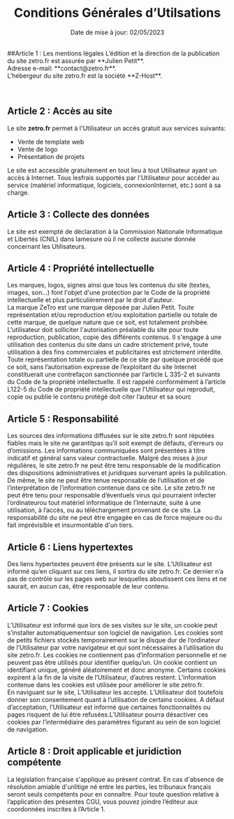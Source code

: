 <h1 align="center">Conditions Générales d’Utilsations</h1>
<p align="center">Date de mise à jour: 02/05/2023</p>
</br>
##Article 1 : Les mentions légales
L’édition et la direction de la publication du site zetro.fr est assurée par **Julien Petit**.</br>
Adresse e-mail: **contact@zetro.fr**.</br>
L'hébergeur du site zetro.fr est la société **Z-Host**.</p>
</br>

## Article 2 : Accès au site
Le site **zetro.fr** permet à l'Utilisateur un accès gratuit aux services suivants:
- Vente de template web
- Vente de logo
- Présentation de projets

Le site est accessible gratuitement en tout lieu à tout Utilisateur ayant un accès à Internet. Tous lesfrais supportés par l'Utilisateur pour accéder au service (matériel informatique, logiciels, connexionInternet, etc.) sont à sa charge.


## Article 3 : Collecte des données
Le site est exempté de déclaration à la Commission Nationale Informatique et Libertés (CNIL) dans lamesure où il ne collecte aucune donnée concernant les Utilisateurs.


## Article 4 : Propriété intellectuelle
Les marques, logos, signes ainsi que tous les contenus du site (textes, images, son...) font l'objet d'une protection par le Code de la propriété intellectuelle et plus particulièrement par le droit d'auteur.</br>
La marque ZeTro est une marque déposée par Julien Petit. Toute représentation et/ou reproduction et/ou exploitation partielle ou totale de cette marque, de quelque nature que ce soit, est totalement prohibée. L'utilisateur doit solliciter l'autorisation préalable du site pour toute reproduction, publication, copie des différents contenus. Il s'engage à une utilisation des contenus du site dans un cadre strictement privé, toute utilisation à des fins commerciales et publicitaires est strictement interdite. Toute représentation totale ou partielle de ce site par quelque procédé que ce soit, sans l’autorisation expresse de l’exploitant du site Internet constituerait une contrefaçon sanctionnée par l’article L 335-2 et suivants du Code de la propriété intellectuelle. Il est rappelé conformément à l’article L122-5 du Code de propriété intellectuelle que l’Utilisateur qui reproduit, copie ou publie le contenu protégé doit citer l’auteur et sa sourc

## Article 5 : Responsabilité
Les sources des informations diffusées sur le site zetro.fr sont réputées fiables mais le site ne garantitpas qu’il soit exempt de défauts, d’erreurs ou d’omissions. Les informations communiquées sont présentées à titre indicatif et général sans valeur contractuelle. Malgré des mises à jour régulières, le site zetro.fr ne peut être tenu responsable de la modification des dispositions administratives et juridiques survenant après la publication. De même, le site ne peut être tenue responsable de l’utilisation et de l’interprétation de l’information contenue dans ce site. Le site zetro.fr ne peut être tenu pour responsable d’éventuels virus qui pourraient infecter l’ordinateurou tout matériel informatique de l’Internaute, suite à une utilisation, à l’accès, ou au téléchargement provenant de ce site. La responsabilité du site ne peut être engagée en cas de force majeure ou du fait imprévisible et insurmontable d'un tiers.

## Article 6 : Liens hypertextes
Des liens hypertextes peuvent être présents sur le site. L’Utilisateur est informé qu’en cliquant sur ces liens, il sortira du site zetro.fr. Ce dernier n’a pas de contrôle sur les pages web sur lesquelles aboutissent ces liens et ne saurait, en aucun cas, être responsable de leur contenu.


## Article 7 : Cookies
L’Utilisateur est informé que lors de ses visites sur le site, un cookie peut s’installer automatiquementsur son logiciel de navigation. Les cookies sont de petits fichiers stockés temporairement sur le disque dur de l’ordinateur de l’Utilisateur par votre navigateur et qui sont nécessaires à l’utilisation du site zetro.fr. Les cookies ne contiennent pas d’information personnelle et ne peuvent pas être utilisés pour identifier quelqu’un. Un cookie contient un identifiant unique, généré aléatoirement et donc anonyme. Certains cookies expirent à la fin de la visite de l’Utilisateur, d’autres restent. L’information contenue dans les cookies est utilisée pour améliorer le site zetro.fr.</br>
En naviguant sur le site, L’Utilisateur les accepte. L’Utilisateur doit toutefois donner son consentement quant à l’utilisation de certains cookies. A défaut d’acceptation, l’Utilisateur est informé que certaines fonctionnalités ou pages risquent de lui être refusées.L’Utilisateur pourra désactiver ces cookies par l’intermédiaire des paramètres figurant au sein de son logiciel de navigation.

## Article 8 : Droit applicable et juridiction compétente
La législation française s'applique au présent contrat. En cas d'absence de résolution amiable d'unlitige né entre les parties, les tribunaux français seront seuls compétents pour en connaître. Pour toute question relative à l’application des présentes CGU, vous pouvez joindre l’éditeur aux coordonnées inscrites à l’Article 1.
